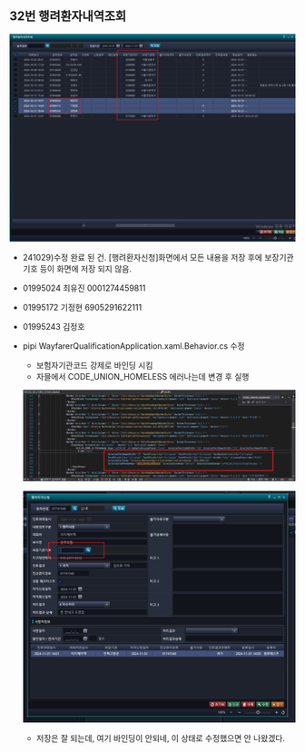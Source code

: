 





## 32번 행려환자내역조회
![alt text](image.png)

- 241029)수정 완료 된 건. [행려환자신청]화면에서 모든 내용을 저장 후에 보장기관기호 등이 화면에 저장 되지 않음.


- 01995024 최유진 0001274459811
- 01995172 기정현 6905291622111
- 01995243 김정호


- pipi WayfarerQualificationApplication.xaml.Behavior.cs 수정
    - 보험자기관코드 강제로 바인딩 시킴 
    - 자믈에서 CODE_UNION_HOMELESS 에러나는데 변경 후 실행


    ![alt text](image-1.png)


    ![alt text](image-2.png)
    - 저장은 잘 되는데, 여기 바인딩이 안되네, 이 상태로 수정했으면 안 나왔겠다.
